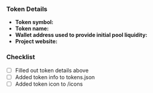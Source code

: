 ### Token Details
- **Token symbol:**
- **Token name:**
- **Wallet address used to provide initial pool liquidity:**
- **Project website:**

### Checklist
- [ ] Filled out token details above
- [ ] Added token info to tokens.json
- [ ] Added token icon to /icons
